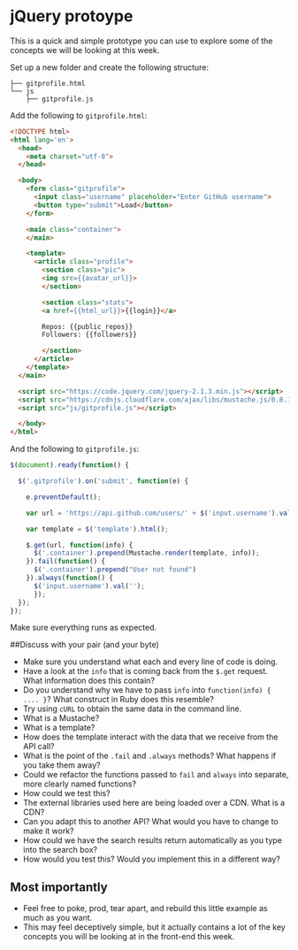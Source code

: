 # jQuery protoype

This is a quick and simple prototype you can use to explore some of the concepts we will be looking at this week.

Set up a new folder and create the following structure:

```
├── gitprofile.html
└── js
    ├── gitprofile.js
```

Add the following to `gitprofile.html`:

```html
<!DOCTYPE html>
<html lang='en'>
  <head>
    <meta charset="utf-8">
  </head>

  <body>
    <form class="gitprofile">
      <input class="username" placeholder="Enter GitHub username">
      <button type="submit">Load</button>
    </form>

    <main class="container">
    </main>

    <template>
      <article class="profile">
        <section class="pic">
        <img src={{avatar_url}}>
        </section>

        <section class="stats">
        <a href={{html_url}}>{{login}}</a>

        Repos: {{public_repos}}
        Followers: {{followers}}

        </section>
      </article>
    </template>
  </main>

  <script src="https://code.jquery.com/jquery-2.1.3.min.js"></script>
  <script src="https://cdnjs.cloudflare.com/ajax/libs/mustache.js/0.8.1/mustache.min.js"></script>
  <script src="js/gitprofile.js"></script>

  </body>
</html>
```

And the following to `gitprofile.js`:

```javascript
$(document).ready(function() {

  $('.gitprofile').on('submit', function(e) {

    e.preventDefault();

    var url = 'https://api.github.com/users/' + $('input.username').val();

    var template = $('template').html();

    $.get(url, function(info) {
      $('.container').prepend(Mustache.render(template, info));
    }).fail(function() {
      $('.container').prepend("User not found")
    }).always(function() {
      $('input.username').val('');
      });
  });
});
```

Make sure everything runs as expected.

##Discuss with your pair (and your byte)

* Make sure you understand what each and every line of code is doing.
* Have a look at the `info` that is coming back from the `$.get` request. What information does this contain?
* Do you understand why we have to pass `info` into `function(info) { .... }`? What construct in Ruby does this resemble?
* Try using `cURL` to obtain the same data in the command line.
* What is a Mustache?
* What is a template?
* How does the template interact with the data that we receive from the API call?
* What is the point of the `.fail` and `.always` methods? What happens if you take them away?
* Could we refactor the functions passed to `fail` and `always` into separate, more clearly named functions?
* How could we test this?
* The external libraries used here are being loaded over a CDN. What is a CDN?
* Can you adapt this to another API? What would you have to change to make it work?
* How could we have the search results return automatically as you type into the search box?
* How would you test this? Would you implement this in a different way?

## Most importantly
* Feel free to poke, prod, tear apart, and rebuild this little example as much as you want.
* This may feel deceptively simple, but it actually contains a lot of the key concepts you will be looking at in the front-end this week.
